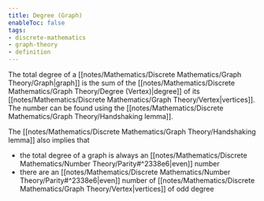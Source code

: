 ```yaml
---
title: Degree (Graph)
enableToc: false
tags: 
- discrete-mathematics
- graph-theory
- definition
---
```


The total degree of a [[notes/Mathematics/Discrete Mathematics/Graph Theory/Graph|graph]] is the sum of the [[notes/Mathematics/Discrete Mathematics/Graph Theory/Degree (Vertex)|degree]]  of its [[notes/Mathematics/Discrete Mathematics/Graph Theory/Vertex|vertices]]. The number can be found using the [[notes/Mathematics/Discrete Mathematics/Graph Theory/Handshaking lemma]].

The [[notes/Mathematics/Discrete Mathematics/Graph Theory/Handshaking lemma]] also implies that
- the total degree of a graph is always an [[notes/Mathematics/Discrete Mathematics/Number Theory/Parity#^2338e6|even]] number 
- there are an [[notes/Mathematics/Discrete Mathematics/Number Theory/Parity#^2338e6|even]] number of [[notes/Mathematics/Discrete Mathematics/Graph Theory/Vertex|vertices]] of odd degree
